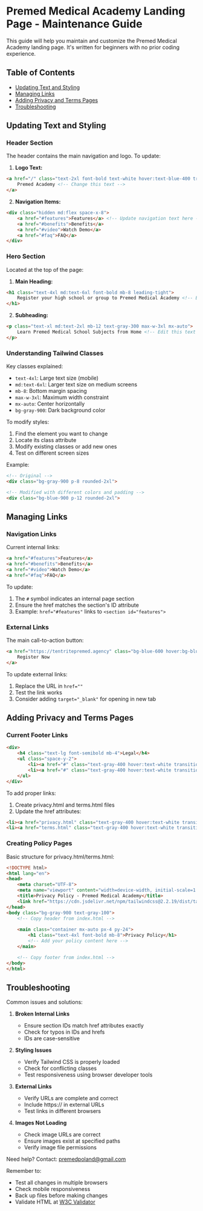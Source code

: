 # Premed Medical Academy Landing Page - Maintenance Guide

This guide will help you maintain and customize the Premed Medical Academy landing page. It's written for beginners with no prior coding experience.

## Table of Contents
- [Updating Text and Styling](#updating-text-and-styling)
- [Managing Links](#managing-links)
- [Adding Privacy and Terms Pages](#adding-privacy-and-terms-pages)
- [Troubleshooting](#troubleshooting)

## Updating Text and Styling

### Header Section
The header contains the main navigation and logo. To update:

1. **Logo Text:**
```html
<a href="/" class="text-2xl font-bold text-white hover:text-blue-400 transition duration-300">
    Premed Academy <!-- Change this text -->
</a>
```

2. **Navigation Items:**
```html
<div class="hidden md:flex space-x-8">
    <a href="#features">Features</a> <!-- Update navigation text here -->
    <a href="#benefits">Benefits</a>
    <a href="#video">Watch Demo</a>
    <a href="#faq">FAQ</a>
</div>
```

### Hero Section
Located at the top of the page:

1. **Main Heading:**
```html
<h1 class="text-4xl md:text-6xl font-bold mb-8 leading-tight">
    Register your high school or group to Premed Medical Academy <!-- Edit this text -->
</h1>
```

2. **Subheading:**
```html
<p class="text-xl md:text-2xl mb-12 text-gray-300 max-w-3xl mx-auto">
    Learn Premed Medical School Subjects from Home <!-- Edit this text -->
</p>
```

### Understanding Tailwind Classes

Key classes explained:
- `text-4xl`: Large text size (mobile)
- `md:text-6xl`: Larger text size on medium screens
- `mb-8`: Bottom margin spacing
- `max-w-3xl`: Maximum width constraint
- `mx-auto`: Center horizontally
- `bg-gray-900`: Dark background color

To modify styles:
1. Find the element you want to change
2. Locate its class attribute
3. Modify existing classes or add new ones
4. Test on different screen sizes

Example:
```html
<!-- Original -->
<div class="bg-gray-900 p-8 rounded-2xl">

<!-- Modified with different colors and padding -->
<div class="bg-blue-900 p-12 rounded-2xl">
```

## Managing Links

### Navigation Links
Current internal links:
```html
<a href="#features">Features</a>
<a href="#benefits">Benefits</a>
<a href="#video">Watch Demo</a>
<a href="#faq">FAQ</a>
```

To update:
1. The `#` symbol indicates an internal page section
2. Ensure the href matches the section's ID attribute
3. Example: `href="#features"` links to `<section id="features">`

### External Links
The main call-to-action button:
```html
<a href="https://tentritepremed.agency" class="bg-blue-600 hover:bg-blue-700">
    Register Now
</a>
```

To update external links:
1. Replace the URL in `href=""`
2. Test the link works
3. Consider adding `target="_blank"` for opening in new tab

## Adding Privacy and Terms Pages

### Current Footer Links
```html
<div>
    <h4 class="text-lg font-semibold mb-4">Legal</h4>
    <ul class="space-y-2">
        <li><a href="#" class="text-gray-400 hover:text-white transition duration-300">Privacy Policy</a></li>
        <li><a href="#" class="text-gray-400 hover:text-white transition duration-300">Terms of Service</a></li>
    </ul>
</div>
```

To add proper links:
1. Create privacy.html and terms.html files
2. Update the href attributes:
```html
<li><a href="privacy.html" class="text-gray-400 hover:text-white transition duration-300">Privacy Policy</a></li>
<li><a href="terms.html" class="text-gray-400 hover:text-white transition duration-300">Terms of Service</a></li>
```

### Creating Policy Pages
Basic structure for privacy.html/terms.html:
```html
<!DOCTYPE html>
<html lang="en">
<head>
    <meta charset="UTF-8">
    <meta name="viewport" content="width=device-width, initial-scale=1.0">
    <title>Privacy Policy - Premed Medical Academy</title>
    <link href="https://cdn.jsdelivr.net/npm/tailwindcss@2.2.19/dist/tailwind.min.css" rel="stylesheet">
</head>
<body class="bg-gray-900 text-gray-100">
    <!-- Copy header from index.html -->
    
    <main class="container mx-auto px-4 py-24">
        <h1 class="text-4xl font-bold mb-8">Privacy Policy</h1>
        <!-- Add your policy content here -->
    </main>

    <!-- Copy footer from index.html -->
</body>
</html>
```

## Troubleshooting

Common issues and solutions:

1. **Broken Internal Links**
   - Ensure section IDs match href attributes exactly
   - Check for typos in IDs and hrefs
   - IDs are case-sensitive

2. **Styling Issues**
   - Verify Tailwind CSS is properly loaded
   - Check for conflicting classes
   - Test responsiveness using browser developer tools

3. **External Links**
   - Verify URLs are complete and correct
   - Include https:// in external URLs
   - Test links in different browsers

4. **Images Not Loading**
   - Check image URLs are correct
   - Ensure images exist at specified paths
   - Verify image file permissions

Need help? Contact: premedpoland@gmail.com

Remember to:
- Test all changes in multiple browsers
- Check mobile responsiveness
- Back up files before making changes
- Validate HTML at [W3C Validator](https://validator.w3.org/)